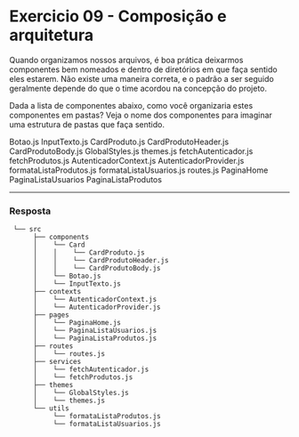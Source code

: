# Exercicio 09 - Composição e arquitetura

Quando organizamos nossos arquivos, é boa prática deixarmos componentes bem nomeados e dentro de diretórios em que faça sentido eles estarem. Não existe uma maneira correta, e o padrão a ser seguido geralmente depende do que o time acordou na concepção do projeto.

Dada a lista de componentes abaixo, como você organizaria estes componentes em pastas? Veja o nome dos componentes para imaginar uma estrutura de pastas que faça sentido.

Botao.js
InputTexto.js
CardProduto.js
CardProdutoHeader.js
CardProdutoBody.js
GlobalStyles.js
themes.js
fetchAutenticador.js
fetchProdutos.js
AutenticadorContext.js
AutenticadorProvider.js
formataListaProdutos.js
formataListaUsuarios.js
routes.js
PaginaHome
PaginaListaUsuarios
PaginaListaProdutos

<hr/>

### Resposta

```
 └── src
 	  ├── components
      │	   └── Card
      │	   │    └── CardProduto.js
      │    │    └── CardProdutoHeader.js
      │    │    └── CardProdutoBody.js
      │    └── Botao.js
      │    └── InputTexto.js
      ├── contexts
      │    └── AutenticadorContext.js
      │    └── AutenticadorProvider.js
      ├── pages
      │	   └── PaginaHome.js
      │	   └── PaginaListaUsuarios.js
      │	   └── PaginaListaProdutos.js
      ├── routes
      │	   └── routes.js
      ├── services
      │	   └── fetchAutenticador.js
      │	   └── fetchProdutos.js
      ├── themes
      │	   └── GlobalStyles.js
      │	   └── themes.js
      └── utils
           └── formataListaProdutos.js
           └── formataListaUsuarios.js
```
